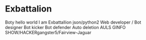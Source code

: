 # Exbattalion 
Boty
hello world I am Exbattallion
json/python2
Web developer / Bot designer
Bot kicker
Bot defender
Auto deletion
AULS
GINFO
SHOW/HACKERgangster5/Fairview-Jaguar
